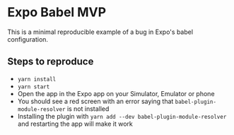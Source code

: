 # Expo Babel MVP

This is a minimal reproducible example of a bug in Expo's babel configuration.

## Steps to reproduce

- `yarn install`
- `yarn start`
- Open the app in the Expo app on your Simulator, Emulator or phone
- You should see a red screen with an error saying that `babel-plugin-module-resolver` is not installed
- Installing the plugin with `yarn add --dev babel-plugin-module-resolver` and restarting the app will make it work

